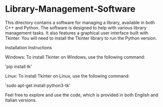 # Library-Management-Software
This directory contains a software for managing a library, available in both C++ and Python. The software is designed to help with various library management tasks. It also features a graphical user interface built with Tkinter. You will need to install the Tkinter library to run the Python version.

Installation Instructions

Windows:
To install Tkinter on Windows, use the following command:

'pip install tk'


Linux:
To install Tkinter on Linux, use the following command:

'sudo apt-get install python3-tk'

Feel free to explore and use the code, which is provided in both English and Italian versions.

